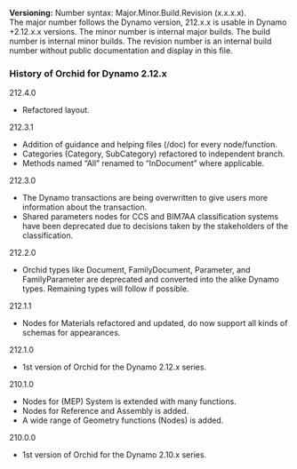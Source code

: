 ﻿**Versioning:** Number syntax: Major.Minor.Build.Revision (x.x.x.x).  
The major number follows the Dynamo version, 212.x.x is usable in Dynamo +2.12.x.x versions. The minor number is internal major builds. The build number is internal minor builds. The revision number is an internal build number without public documentation and display in this file.  
  
### History of Orchid for Dynamo 2.12.x  
  
212.4.0  
- Refactored layout.  
  
212.3.1  
- Addition of guidance and helping files (/doc) for every node/function.  
- Categories (Category, SubCategory) refactored to independent branch.  
- Methods named “All” renamed to “InDocument” where applicable.  
  
212.3.0  
- The Dynamo transactions are being overwritten to give users more information about the transaction.  
- Shared parameters nodes for CCS and BIM7AA classification systems have been deprecated due to decisions taken by the stakeholders of the classification.  
  
212.2.0  
- Orchid types like Document, FamilyDocument, Parameter, and FamilyParameter are deprecated and converted into the alike Dynamo types. Remaining types will follow if possible.  
  
212.1.1  
- Nodes for Materials refactored and updated, do now support all kinds of schemas for appearances.  
  
212.1.0  
- 1st version of Orchid for the Dynamo 2.12.x series.  
  
210.1.0  
- Nodes for (MEP) System is extended with many functions.  
- Nodes for Reference and Assembly is added.  
- A wide range of Geometry functions (Nodes) is added.  
  
210.0.0  
- 1st version of Orchid for the Dynamo 2.10.x series.  
